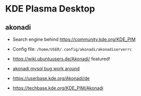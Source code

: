# KDE Plasma Desktop

## akonadi

* Search engine behind https://community.kde.org/KDE_PIM
* Config file: `/home/USER/.config/akonadi/akonadiserverrc`

* https://wiki.ubuntuusers.de/Akonadi/ featured!
* [akonadi mysql bug work around](https://gist.github.com/aldolat/e8066baf8a390e5d5f5ed6e0849ec78c)
* https://userbase.kde.org/Akonadi/de
* https://techbase.kde.org/KDE_PIM/Akonadi


